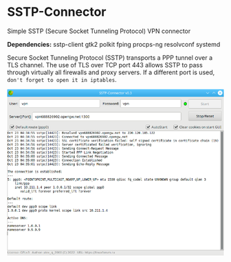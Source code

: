 # SSTP-Connector
Simple SSTP (Secure Socket Tunneling Protocol) VPN connector  
  
**Dependencies:** sstp-client gtk2 polkit fping procps-ng resolvconf systemd
  
Secure Socket Tunneling Protocol (SSTP) transports a PPP tunnel over a TLS channel. The use of TLS over TCP port 443 allows SSTP to pass through virtually all firewalls and proxy servers. If a different port is used, `don't forget to open it in iptables`.
  
![](https://github.com/AKotov-dev/SSTP-Connector/blob/main/ScreenShot4.png)
